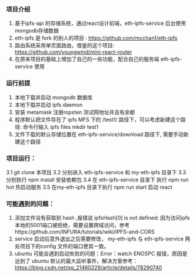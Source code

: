 ### 项目介绍
1. 基于ipfs-api 的存储系统，通过react设计前端，eth-ipfs-service 后台使用 mongodb存储数据
2. eth-ipfs 是 fork 的别人的项目 : https://github.com/mcchan1/eth-ipfs
3. 路由系统采用单页面路由，借鉴的这个项目: https://github.com/youngwind/mini-react-router
4. 在原来项目的基础上增加了自己的一些功能，配合自己的服务端 eth-ipfs-service 使用

### 运行前提
1. 本地下载并启动 mongodb 数据库
2. 本地下载并启动 ipfs daemon
3. 安装 metamask 注册ropsten 测试网地址并且有余额
4. 程序默认把文件存在了 ipfs MFS 下的 /test1/ 路径下，可以考虑新建这个路径: 命令行输入 ipfs files mkdir test1
5. 文件下载的默认存储位置在 eth-ipfs-service/download 路径下, 需要手动新建这个路径

### 项目运行：
3.1 git clone 本项目
3.2 分别进入 eth-ipfs-service 和 my-eth-ipfs 目录下
3.3 分别执行 npm install 安装依赖包
3.4 在 eth-ipfs-service 目录下 执行 npm run hot  热启动服务
3.5 在my-eth-ipfs 目录下执行 npm run start 启动 react

### 可能遇到的问题：
1. 添加文件没有获取到 hash ,报错说 ipfsHash[0] is not defined: 因为访问ipfs本地的5001端口被拒绝，需要设置跨域访问，参考https://github.com/INFURA/tutorials/wiki/IPFS-and-CORS
2. service 启动后意外退出之后需要修改， my-eth-ipfs 与 eth-ipfs-service 两处项目下的config 文件的端口使其一致。
3. ubuntu 可能会遇到启动失败的问题：Error：watch ENOSPC 报错，原因是达到了 ubuntu 默认的最大监听事件，解决方案参考：https://blog.csdn.net/qq_21460229/article/details/78290740